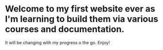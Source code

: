 # Welcome to my first website ever as I'm learning to build them via various courses and documentation.
It will be changing with my progress o the go.
Enjoy!
